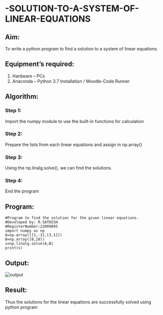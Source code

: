 # -SOLUTION-TO-A-SYSTEM-OF-LINEAR-EQUATIONS
## Aim:
To write a python program to find a solution to a system of linear equations.
## Equipment’s required:
1. 	Hardware – PCs
2. 	Anaconda – Python 3.7 Installation / Moodle-Code Runner
## Algorithm:
### Step 1: 
Import the numpy module to use the built-in functions for calculation
### Step 2: 
Prepare the lists from each linear equations and assign in np.array()
### Step 3: 
Using the np.linalg.solve(), we can find the solutions.
### Step 4: 
End the program
## Program:
```
#Program to find the solution for the given linear equations.
#Developed by: R.SATHISH
#RegisterNumber:22009045
import numpy as np
A=np.array([[1,-3],[3,1]])
B=np.array([0,10])
s=np.linalg.solve(A,B)
print(s)

```

## Output:

![output](lineara.png)


## Result:

Thus the solutions for the linear equations are successfully solved using python program

